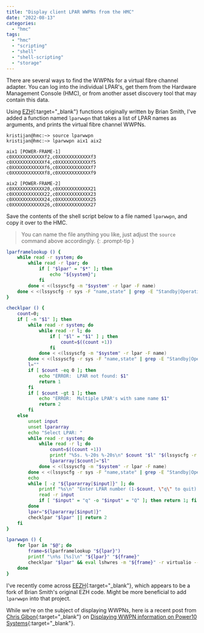 ```yaml
---
title: "Display client LPAR WWPNs from the HMC"
date: "2022-08-13"
categories:
  - "hmc"
tags:
  - "hmc"
  - "scripting"
  - "shell"
  - "shell-scripting"
  - "storage"
---
```


There are several ways to find the WWPNs for a virtual fibre channel adapter. You can log into the individual LPAR's, get them from the Hardware Management Console (HMC), or from another asset discovery tool that may contain this data.

Using [EZH](http://ezh.sourceforge.net){:target="_blank"} functions originally written by Brian Smith, I've added a function named `lparwwpn` that takes a list of LPAR names as arguments, and prints the virtual fibre channel WWPNs.

```terminal
kristijan@hmc:~> source lparwwpn
kristijan@hmc:~> lparwwpn aix1 aix2

aix1 [POWER-FRAME-1]
c0XXXXXXXXXXXXf2,c0XXXXXXXXXXXXf3
c0XXXXXXXXXXXXf4,c0XXXXXXXXXXXXf5
c0XXXXXXXXXXXXf6,c0XXXXXXXXXXXXf7
c0XXXXXXXXXXXXf8,c0XXXXXXXXXXXXf9

aix2 [POWER-FRAME-2]
c0XXXXXXXXXXXX20,c0XXXXXXXXXXXX21
c0XXXXXXXXXXXX22,c0XXXXXXXXXXXX23
c0XXXXXXXXXXXX24,c0XXXXXXXXXXXX25
c0XXXXXXXXXXXX26,c0XXXXXXXXXXXX27
```

Save the contents of the shell script below to a file named `lparwwpn`, and copy it over to the HMC.

> You can name the file anything you like, just adjust the `source` command above accordingly.
{: .prompt-tip }

```bash
lparframelookup () {
    while read -r system; do
        while read -r lpar; do
            if [ "$lpar" = "$*" ]; then
                echo "${system}";
            fi
        done < <(lssyscfg -m "$system" -r lpar -F name)
    done < <(lssyscfg -r sys -F "name,state" | grep -E "Standby|Operating" | cut -d, -f 1) | tail -n 1
}

checklpar () {
    count=0;
    if [ -n "$1" ]; then
        while read -r system; do
            while read -r l; do
                if [ "$l" = "$1" ] ; then
                    count=$((count +1))
                fi
            done < <(lssyscfg -m "$system" -r lpar -F name)
        done < <(lssyscfg -r sys -F "name,state" | grep -E "Standby|Operating" | cut -d, -f 1)
        l=""
        if [ $count -eq 0 ]; then
            echo "ERROR:  LPAR not found: $1"
            return 1
        fi
        if [ $count -gt 1 ]; then
            echo "ERROR:  Multiple LPAR's with same name $1"
            return 2
        fi
    else
        unset input
        unset lpararray
        echo "Select LPAR: "
        while read -r system; do
            while read -r l; do
                count=$((count +1))
                printf "%5s. %-20s %-20s\n" $count "$l" "$(lssyscfg -r lpar -m \""${system}"\" -F state --filter lpar_names=\""${l}"\")"
                lpararray[$count]="$l"
            done < <(lssyscfg -m "$system" -r lpar -F name)
        done < <(lssyscfg -r sys -F "name,state" | grep -E "Standby|Operating" | cut -d, -f 1)
        echo
        while [ -z "${lpararray[$input]}" ]; do
            printf "%s\n" "Enter LPAR number (1-$count, \"q\" to quit): ";
            read -r input
            if [ "$input" = "q" -o "$input" = "Q" ]; then return 1; fi
        done
        lpar="${lpararray[$input]}"
        checklpar "$lpar" || return 2
    fi
}

lparwwpn () {
    for lpar in "$@"; do
        frame=$(lparframelookup "${lpar}")
        printf "\n%s [%s]\n" "${lpar}" "${frame}"
        checklpar "$lpar" && eval lshwres -m "${frame}" -r virtualio --rsubtype fc --level lpar --filter \"lpar_names="${lpar}"\" | cut -d '=' -f11 | sed 's/\"//' | sort;
    done
}
```

I've recently come across [EEZH](https://github.com/opokam/eezh){:target="_blank"}, which appears to be a fork of Brian Smith's original EZH code. Might be more beneficial to add `lparwwpn` into that project.

While we're on the subject of displaying WWPNs, here is a recent post from [Chris Gibon](https://twitter.com/cgibbo){:target="_blank"} on [Displaying WWPN information on Power10 Systems](http://gibsonnet.net/blog/cgaix/html/Displaying_WWPN_information_on_Power10_Systems.html){:target="_blank"}.
